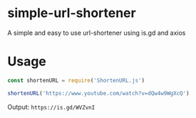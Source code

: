 # simple-url-shortener
A simple and easy to use url-shortener using is.gd and axios

# Usage
```javascript
const shortenURL = require('ShortenURL.js')

shortenURL('https://www.youtube.com/watch?v=dQw4w9WgXcQ')
```

Output:
`https://is.gd/WVZvnI`
